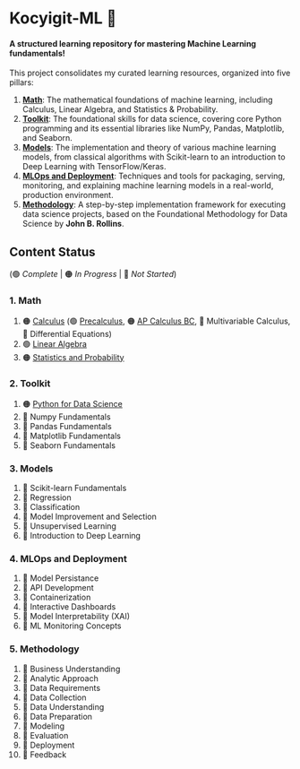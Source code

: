 # Kocyigit-ML 🤖

#### A structured learning repository for mastering Machine Learning fundamentals\!

This project consolidates my curated learning resources, organized into five pillars:

1.  **[Math](./01_math/)**: The mathematical foundations of machine learning, including Calculus, Linear Algebra, and Statistics & Probability.
2.  **[Toolkit](./02_toolkit/)**: The foundational skills for data science, covering core Python programming and its essential libraries like NumPy, Pandas, Matplotlib, and Seaborn.
3.  **[Models](./03_models/)**: The implementation and theory of various machine learning models, from classical algorithms with Scikit-learn to an introduction to Deep Learning with TensorFlow/Keras.
4. **[MLOps and Deployment](./04_mlops_and_deployment/)**: Techniques and tools for packaging, serving, monitoring, and explaining machine learning models in a real-world, production environment.
5.  **[Methodology](./05_methodology/)**: A step-by-step implementation framework for executing data science projects, based on the Foundational Methodology for Data Science by **John B. Rollins**.


## Content Status  
(🟢 _Complete_ | 🟠 _In Progress_ | 🔴 _Not Started_)

### 1. Math
1. 🟠 [Calculus](./01_math/01_calculus/) (🟢 [Precalculus](./01_math/01_calculus/00_precalculus/), 🟠 [AP Calculus BC](./01_math/01_calculus/01_ap_calculus_bc/), 🔴 Multivariable Calculus, 🔴 Differential Equations)
2. 🟢 [Linear Algebra](./01_math/02_linear_algebra/)
3. 🟠 [Statistics and Probability](./01_math/03_statistics_and_probability/)

### 2. Toolkit  
1. 🟠 [Python for Data Science](./02_toolkit/01_python_for_data_science/)
2. 🔴 Numpy Fundamentals
3. 🔴 Pandas Fundamentals
4. 🔴 Matplotlib Fundamentals
5. 🔴 Seaborn Fundamentals

### 3. Models
1. 🔴 Scikit-learn Fundamentals
2. 🔴 Regression
3. 🔴 Classification
4. 🔴 Model Improvement and Selection
5. 🔴 Unsupervised Learning
6. 🔴 Introduction to Deep Learning

### 4. MLOps and Deployment
1. 🔴 Model Persistance
2. 🔴 API Development
3. 🔴 Containerization
4. 🔴 Interactive Dashboards
5. 🔴 Model Interpretability (XAI)
6. 🔴 ML Monitoring Concepts

### 5. Methodology
1. 🔴 Business Understanding
2. 🔴 Analytic Approach
3. 🔴 Data Requirements
4. 🔴 Data Collection
5. 🔴 Data Understanding
6. 🔴 Data Preparation
7. 🔴 Modeling
8. 🔴 Evaluation
9. 🔴 Deployment
10. 🔴 Feedback

